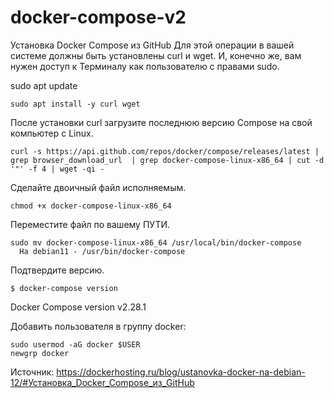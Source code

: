 # docker-compose-v2

Установка Docker Compose из GitHub
Для этой операции в вашей системе должны быть установлены curl и wget. И, конечно же, вам нужен доступ к Терминалу как пользователю с правами sudo.

sudo apt update

    sudo apt install -y curl wget
    
После установки curl загрузите последнюю версию Compose на свой компьютер с Linux.

    curl -s https://api.github.com/repos/docker/compose/releases/latest | grep browser_download_url  | grep docker-compose-linux-x86_64 | cut -d '"' -f 4 | wget -qi -
    
Сделайте двоичный файл исполняемым.

    chmod +x docker-compose-linux-x86_64
    
Переместите файл по вашему ПУТИ.

    sudo mv docker-compose-linux-x86_64 /usr/local/bin/docker-compose
      На debian11 - /usr/bin/docker-compose
Подтвердите версию.

    $ docker-compose version
Docker Compose version v2.28.1

Добавить пользователя в группу docker:

    sudo usermod -aG docker $USER
    newgrp docker

Источник: https://dockerhosting.ru/blog/ustanovka-docker-na-debian-12/#Установка_Docker_Compose_из_GitHub
